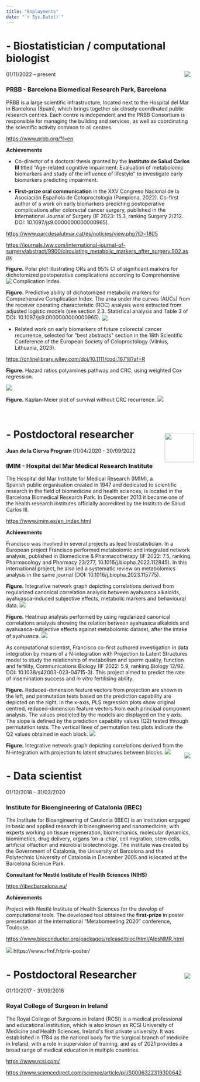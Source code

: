 ```yaml
---
title: "Employments"
date: "`r Sys.Date()`"
---
```


# - Biostatistician / computational biologist
01/11/2022 – present<img src='/images/Slide1.png' align="right" height="up" /> 
<br />


### PRBB - Barcelona Biomedical Research Park, Barcelona 

PRBB is a large scientific infrastructure, located next to the Hospital del Mar in Barcelona (Spain), which brings together six closely coordinated public research centres. Each centre is independent and the PRBB Consortium is responsible for managing the building and services, as well as coordinating the scientific activity common to all centres.

https://www.prbb.org/?l=en

**Achievements**

- Co-director of a doctoral thesis granted by the **Instituto de Salud Carlos III** titled “Age-related cognitive impairment: Evaluation of metabolomic biomarkers and study of the influence of lifestyle” to investigate early biomarkers predicting impairment.

- **First-prize oral communication** in the XXV Congreso Nacional de la Asociación Española de Coloproctología (Pamplona, 2022). Co-first author of a work on early biomarkers predicting postoperative complications after colorectal cancer surgery, published in the International Journal of Surgery (IF 2023: 15.3, ranking Surgery 2/212. DOI: 10.1097/js9.0000000000000965).

https://www.parcdesalutmar.cat/es/noticies/view.php?ID=1805

https://journals.lww.com/international-journal-of-surgery/abstract/9900/circulating_metabolic_markers_after_surgery.902.aspx

**Figure.** Polar plot illustrating ORs and 95% CI of significant markers for dichotomized postoperative complications according to Comprehensive Complication Index.
<img src='/images/polar_CCI2.png' align="left">
<br />

**Figure.** Predictive ability of dichotomized metabolic markers for Comprehensive Complication Index. The area under the curves (AUCs) from the receiver operating characteristic (ROC) analysis were extracted from adjusted logistic models (see section 2.3. Statistical analysis and Table 3 of DOI: 10.1097/js9.0000000000000965).
<img src='/images/ROCs_CCI.png' align="center">


- Related work on early biomarkers of future colorectal cancer recurrence, selected for "best abstracts" section in the 18th Scientific Conference of the European Society of Coloproctology (Vilnius, Lithuania, 2023).

https://onlinelibrary.wiley.com/doi/10.1111/codi.16718?af=R

**Figure.** Hazard ratios polyamines pathway and CRC, using weighted Cox regression.

<img src='/images/HR_plot_Basal.png'>

**Figure.** Kaplan-Meier plot of survival without CRC recurrence.
<img src='/images/KM_baseline_spermidine2.png'>

<br />

# - Postdoctoral researcher
**Juan de la Cierva Program**
01/04/2020 - 30/09/2022<img src='/images/Slide2.png' align="right" height="80" style = "position:relative; left:10px; top:-40px;"/>

### IMIM - Hospital del Mar Medical Research Institute 

The Hospital del Mar Institute for Medical Research (IMIM), a Spanish public organisation created in 1947 and dedicated to scientific research in the field of biomedicine and health sciences, is located in the Barcelona Biomedical Research Park. In December 2013 it became one of the health research institutes officially accredited by the Instituto de Salud Carlos III.

https://www.imim.es/en_index.html


**Achievements**

Francisco was involved in several projects as lead biostatistician. In a European project Francisco performed metabolomic and integrated network analysis, published in Biomedicine & Pharmacotherapy (IF 2022: 7.5, ranking Pharmacology and Pharmacy 23/277, 10.1016/j.biopha.2022.112845). In this international project, he also led a systematic review on metabolomics analysis in the same journal (DOI: 10.1016/j.biopha.2023.115775).

**Figure.** Integrative network graph depicting correlations derived from regularized canonical correlation analysis between ayahuasca alkaloids, ayahuasca-induced subjective effects, metabolic markers and behavioural data.
<img src='/images/circos_plot.png'>

**Figure.**  Heatmap analysis performed by using regularized canonical correlations analysis showing the relation between ayahuasca alkaloids and ayahuasca-subjective effects against metabolomic dataset, after the intake of ayahuasca.
<img src='/images/heatmap.png'>


As computational scientist, Francisco co-first authored investigation in data integration by means of a N-integration with Projection to Latent Structures model to study the relationship of metabolism and sperm quality, function and fertility, Communications Biology (IF 2022: 5.9, ranking Biology 12/92. DOI: 10.1038/s42003-023-04715-3). This project aimed to predict the rate of insemination success and *in vitro* fertilising ability.

**Figure.**  Reduced-dimension feature vectors from projection are shown in the left, and permutation tests based on the prediction capability are depicted on the right. In the x-axis, PLS regression plots show original centred, reduced-dimension feature vectors from each principal component analysis. The values predicted by the models are displayed on the y axis. The slope is defined by the prediction capability values (Q2) tested through permutation tests. The vertical lines of permutation test plots indicate the Q2 values obtained in each block.
<img src='/images/invitro_PLS.png'>

**Figure.**  Integrative network graph depicting correlations derived from the N-integration with projection to latent structures between blocks.
<img src='/images/multiblockPLS.png'>


# - Data scientist
<img src='/images/Slide3.png' align="right" style = "position:relative; left:0px; top:-100px;"/>

01/10/2018 - 31/03/2020

### Institute for Bioengineering of Catalonia (IBEC)

The Institute for Bioengineering of Catalonia (IBEC) is an institution engaged in basic and applied research in bioengineering and nanomedicine, with experts working on tissue regeneration, biomechanics, molecular dynamics, biomimetics, drug delivery, organs ‘on-a-chip’, cell migration, stem cells, artificial olfaction and microbial biotechnology. The institute was created by the Government of Catalonia, the University of Barcelona and the Polytechnic University of Catalonia in December 2005 and is located at the Barcelona Science Park.

**Consultant for Nestlé Institute of Health Sciences (NIHS)**

https://ibecbarcelona.eu/

**Achievements**

Project with Nestlé Institute of Health Sciences for the develop of computational tools. The developed tool obtained the **first-prize** in poster presentation at the international “Metabomeeting 2020” conference, Toulouse.

https://www.bioconductor.org/packages/release/bioc/html/AlpsNMR.html

<img src='/images/metabomeeting.png'>
https://www.rfmf.fr/prix-poster/



# - Postdoctoral Researcher
<img src='/images/Slide4.png' align="right" hight= "80" style = "position:relative; left:0px; top:-40px;"/>
01/10/2017 - 31/09/2018 

### Royal College of Surgeon in Ireland 

The Royal College of Surgeons in Ireland (RCSI) is a medical professional and educational institution, which is also known as RCSI University of Medicine and Health Sciences, Ireland's first private university. It was established in 1784 as the national body for the surgical branch of medicine in Ireland, with a role in supervision of training, and as of 2021 provides a broad range of medical education in multiple countries.

https://www.rcsi.com/

https://www.sciencedirect.com/science/article/pii/S0006322319300642

